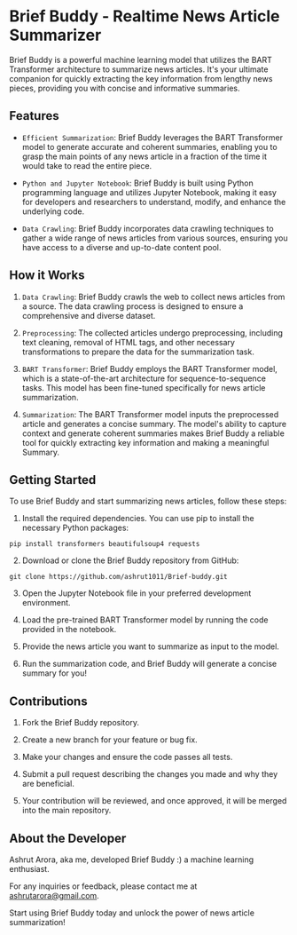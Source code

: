 # Brief Buddy - Realtime News Article Summarizer

Brief Buddy is a powerful machine learning model that utilizes the BART Transformer architecture to summarize news articles. It's your ultimate companion for quickly extracting the key information from lengthy news pieces, providing you with concise and informative summaries.

## Features

* `Efficient Summarization`: Brief Buddy leverages the BART Transformer model to generate accurate and coherent summaries, enabling you to grasp the main points of any news article in a fraction of the time it would take to read the entire piece.

* `Python and Jupyter Notebook`: Brief Buddy is built using Python programming language and utilizes Jupyter Notebook, making it easy for developers and researchers to understand, modify, and enhance the underlying code.

* `Data Crawling`: Brief Buddy incorporates data crawling techniques to gather a wide range of news articles from various sources, ensuring you have access to a diverse and up-to-date content pool.

## How it Works

1. `Data Crawling`: Brief Buddy crawls the web to collect news articles from a source. The data crawling process is designed to ensure a comprehensive and diverse dataset.

2. `Preprocessing`: The collected articles undergo preprocessing, including text cleaning, removal of HTML tags, and other necessary transformations to prepare the data for the summarization task.

3. `BART Transformer`: Brief Buddy employs the BART Transformer model, which is a state-of-the-art architecture for sequence-to-sequence tasks. This model has been fine-tuned specifically for news article summarization.

4. `Summarization`: The BART Transformer model inputs the preprocessed article and generates a concise summary. The model's ability to capture context and generate coherent summaries makes Brief Buddy a reliable tool for quickly extracting key information and making a meaningful Summary.

## Getting Started

To use Brief Buddy and start summarizing news articles, follow these steps:

1. Install the required dependencies. You can use pip to install the necessary Python packages:
```
pip install transformers beautifulsoup4 requests
```
2. Download or clone the Brief Buddy repository from GitHub:
```
git clone https://github.com/ashrut1011/Brief-buddy.git
```
3. Open the Jupyter Notebook file in your preferred development environment.
   
4. Load the pre-trained BART Transformer model by running the code provided in the notebook.
   
5. Provide the news article you want to summarize as input to the model.
   
6. Run the summarization code, and Brief Buddy will generate a concise summary for you!

## Contributions

1. Fork the Brief Buddy repository.

2. Create a new branch for your feature or bug fix.

3. Make your changes and ensure the code passes all tests.

4. Submit a pull request describing the changes you made and why they are beneficial.

5. Your contribution will be reviewed, and once approved, it will be merged into the main repository.

## About the Developer

Ashrut Arora, aka me, developed Brief Buddy :) a machine learning enthusiast.

For any inquiries or feedback, please contact me at ashrutarora@gmail.com.

Start using Brief Buddy today and unlock the power of news article summarization!
